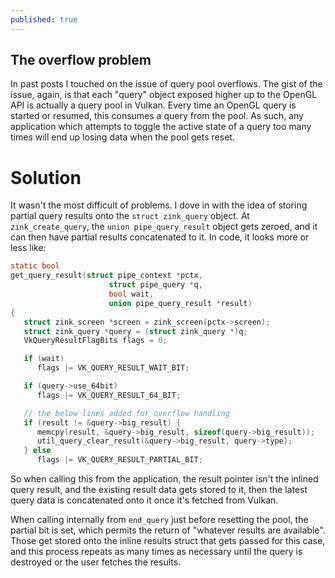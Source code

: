 ```yaml
---
published: true
---
```

## The overflow problem

In past posts I touched on the issue of query pool overflows. The gist of the issue, again, is that each "query" object exposed higher up to the OpenGL API is actually a query pool in Vulkan. Every time an OpenGL query is started or resumed, this consumes a query from the pool. As such, any application which attempts to toggle the active state of a query too many times will end up losing data when the pool gets reset.

# Solution
It wasn't the most difficult of problems. I dove in with the idea of storing partial query results onto the `struct zink_query` object. At `zink_create_query`, the `union pipe_query_result` object gets zeroed, and it can then have partial results concatenated to it. In code, it looks more or less like:

```c
static bool
get_query_result(struct pipe_context *pctx,
                      struct pipe_query *q,
                      bool wait,
                      union pipe_query_result *result)
{
   struct zink_screen *screen = zink_screen(pctx->screen);
   struct zink_query *query = (struct zink_query *)q;
   VkQueryResultFlagBits flags = 0;

   if (wait)
      flags |= VK_QUERY_RESULT_WAIT_BIT;

   if (query->use_64bit)
      flags |= VK_QUERY_RESULT_64_BIT;

   // the below lines added for overflow handling
   if (result != &query->big_result) {
      memcpy(result, &query->big_result, sizeof(query->big_result));
      util_query_clear_result(&query->big_result, query->type);
   } else
      flags |= VK_QUERY_RESULT_PARTIAL_BIT;
```
So when calling this from the application, the result pointer isn't the inlined query result, and the existing result data gets stored to it, then the latest query data is concatenated onto it once it's fetched from Vulkan.

When calling internally from `end_query` just before resetting the pool, the partial bit is set, which permits the return of "whatever results are available". Those get stored onto the inline results struct that gets passed for this case, and this process repeats as many times as necessary until the query is destroyed or the user fetches the results.
